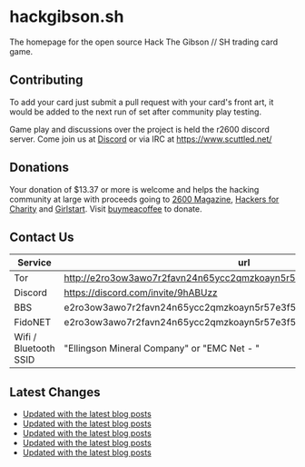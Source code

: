 # hackgibson.sh
The homepage for the open source Hack The Gibson // SH trading card game.


## Contributing

To add your card just submit a pull request with your card's front art, it would be added to the next run of set after community play testing.

Game play and discussions over the project is held the r2600 discord server. Come join us at [Discord](https://discord.com/invite/9hABUzz) or via IRC at https://www.scuttled.net/


## Donations

Your donation of $13.37 or more is welcome and helps the hacking community at large with proceeds going to [2600 Magazine](https://2600.com/), [Hackers for Charity](https://hackersforcharity.org) and [Girlstart](https://girlstart.org).  Visit [buymeacoffee](https://www.buymeacoffee.com/hackgibson.sh) to donate.


## Contact Us

Service | url
-|-
Tor | http://e2ro3ow3awo7r2favn24n65ycc2qmzkoayn5r57e3f56nvjwdcgg32ad.onion
Discord | https://discord.com/invite/9hABUzz
BBS | e2ro3ow3awo7r2favn24n65ycc2qmzkoayn5r57e3f56nvjwdcgg32ad.onion:23
FidoNET | e2ro3ow3awo7r2favn24n65ycc2qmzkoayn5r57e3f56nvjwdcgg32ad.onion:24554
Wifi / Bluetooth SSID | "Ellingson Mineral Company" or "EMC Net - <fidonet address>"

## Latest Changes
<!-- BLOG-POST-LIST:START -->
- [Updated with the latest blog posts](https://github.com/DFW2600/hackgibson.sh/commit/26f56fce79d20a0b1af4a3003f8adb6d7e70f8ff)
- [Updated with the latest blog posts](https://github.com/DFW2600/hackgibson.sh/commit/cfbc1add7165b4f00a7feb27c369a5a43e18d060)
- [Updated with the latest blog posts](https://github.com/DFW2600/hackgibson.sh/commit/6b3ecc17fc7125427dd8505ed6fc4fed32399365)
- [Updated with the latest blog posts](https://github.com/DFW2600/hackgibson.sh/commit/03f3aba6569be5c2de8c8e034e8670b6d33aa292)
- [Updated with the latest blog posts](https://github.com/DFW2600/hackgibson.sh/commit/97cb7168631620b9ebd0f238ed962fe84840ace0)
<!-- BLOG-POST-LIST:END -->
